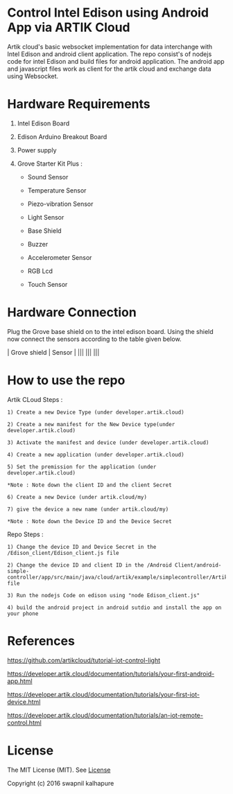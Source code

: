 # Control Intel Edison using Android App via ARTIK Cloud

Artik cloud's basic websocket implementation for data interchange with Intel Edison and android client application. The repo consist's of nodejs code for intel Edison and build files for android application. The android app and javascript files work as client for the artik cloud and exchange data using Websocket. 

# Hardware Requirements 

1) Intel Edison Board

2) Edison Arduino Breakout Board

3) Power supply 

4) Grove Starter Kit Plus : 

	- Sound Sensor

	- Temperature Sensor

	- Piezo-vibration Sensor

	- Light Sensor

	- Base Shield

	- Buzzer 

	- Accelerometer Sensor

	- RGB Lcd 

	- Touch Sensor

# Hardware Connection 

Plug the Grove base shield on to the intel edison board. Using the shield now connect the sensors according to the table given below. 

| Grove shield | Sensor |
|||
|||
|||

# How to use the repo


Artik CLoud Steps :
	
	1) Create a new Device Type (under developer.artik.cloud)

	2) Create a new manifest for the New Device type(under developer.artik.cloud)
	
	3) Activate the manifest and device (under developer.artik.cloud)

	4) Create a new application (under developer.artik.cloud)

	5) Set the premission for the application (under developer.artik.cloud)

	*Note : Note down the client ID and the client Secret

	6) Create a new Device (under artik.cloud/my)

	7) give the device a new name (under artik.cloud/my)

	*Note : Note down the Device ID and the Device Secret

Repo Steps  :

	1) Change the device ID and Device Secret in the /Edison_client/Edison_client.js file 

	2) Change the device ID and client ID in the /Android Client/android-simple-controller/app/src/main/java/cloud/artik/example/simplecontroller/ArtikCloudSession.java file 

	3) Run the nodejs Code on edison using "node Edison_client.js"

	4) build the android project in android sutdio and install the app on your phone

	
# References 


https://github.com/artikcloud/tutorial-iot-control-light

https://developer.artik.cloud/documentation/tutorials/your-first-android-app.html

https://developer.artik.cloud/documentation/tutorials/your-first-iot-device.html

https://developer.artik.cloud/documentation/tutorials/an-iot-remote-control.html

# License


The MIT License (MIT). See [License](https://github.com/scifiswapnil/edison_artikcloud/blob/master/LICENSE)

Copyright (c) 2016 swapnil kalhapure

